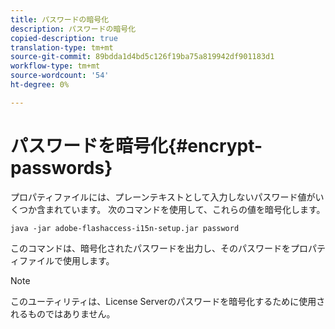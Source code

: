 ```yaml
---
title: パスワードの暗号化
description: パスワードの暗号化
copied-description: true
translation-type: tm+mt
source-git-commit: 89bdda1d4bd5c126f19ba75a819942df901183d1
workflow-type: tm+mt
source-wordcount: '54'
ht-degree: 0%

---
```



# パスワードを暗号化{#encrypt-passwords}

プロパティファイルには、プレーンテキストとして入力しないパスワード値がいくつか含まれています。 次のコマンドを使用して、これらの値を暗号化します。

`java -jar adobe-flashaccess-i15n-setup.jar password`

このコマンドは、暗号化されたパスワードを出力し、そのパスワードをプロパティファイルで使用します。

>[!NOTE]
>このユーティリティは、License Serverのパスワードを暗号化するために使用されるものではありません。

